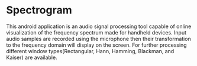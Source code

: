 Spectrogram
===========================
This android application is an audio signal processing tool capable of online visualization of the frequency spectrum made
for handheld devices. Input audio samples are recorded using the microphone then their transformation to the frequency domain
will display on the screen. For further processing different window types(Rectangular, Hann, Hamming, Blackman, and Kaiser) are available.

